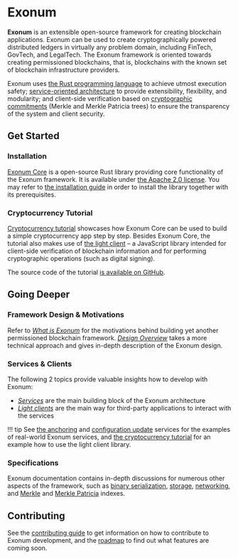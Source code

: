 # Exonum

**Exonum** is an extensible open-source framework for creating blockchain applications.
Exonum can be used to create cryptographically powered distributed
ledgers in virtually any problem domain, including FinTech, GovTech, and LegalTech.
The Exonum framework is oriented towards creating permissioned blockchains,
that is, blockchains with the known set of blockchain infrastructure providers.

Exonum uses [the Rust programming language][rust] to achieve utmost execution safety;
[service-oriented architecture][wiki:soa] to provide extensibility, flexibility,
and modularity; and client-side verification based on [cryptographic commitments][wiki:commitment]
(Merkle and Merkle Patricia trees) to ensure the transparency of the system
and client security.

## Get Started

### Installation

[Exonum Core][core] is a open-source Rust library providing core functionality
of the Exonum framework. It is available under [the Apache 2.0 license][apache].
You may refer to [the installation guide][install] in order to install the library
together with its prerequisites.

### Cryptocurrency Tutorial

[Cryptocurrency tutorial](get-started/create-service.md) showcases how Exonum Core
can be used to build a simple cryptocurrency app step by step.
Besides Exonum Core, the tutorial also makes use of [the light client][client] –
a JavaScript library intended for client-side verification of blockchain information
and for performing cryptographic operations (such as digital signing).

The source code of the tutorial [is available on GitHub][tutorial].

## Going Deeper

### Framework Design & Motivations

Refer to [*What is Exonum*](get-started/what-is-exonum.md)
for the motivations behind building
yet another permissioned blockchain framework. [*Design Overview*](get-started/design-overview.md)
takes a more technical approach and gives in-depth description of the Exonum design.

### Services & Clients

The following 2 topics provide valuable insights how to develop with Exonum:

- [*Services*](architecture/services.md) are the main building block
  of the Exonum architecture
- [*Light clients*](architecture/clients.md)
  are the main way for third-party applications to interact with the services

!!! tip
    See [the anchoring][anchoring] and [configuration update][config] services
    for the examples of real-world Exonum services, and [the cryptocurrency tutorial][tutorial]
    for an example how to use the light client library.

### Specifications

Exonum documentation contains in-depth discussions for numerous other aspects
of the framework, such as [binary serialization](architecture/serialization.md),
[storage](architecture/storage.md), [networking](advanced/network.md), and
[Merkle](advanced/merkle-index.md) and [Merkle Patricia](advanced/merkle-patricia-index.md)
indexes.

## Contributing

See the [contributing guide](contributing.md) to get information on how
to contribute to Exonum development, and the [roadmap](roadmap.md) to find out
what features are coming soon.

[rust]: http://rust-lang.org/
[wiki:soa]: https://en.wikipedia.org/wiki/Service-oriented_architecture
[wiki:commitment]: https://en.wikipedia.org/wiki/Commitment_scheme
[core]: http://github.com/exonum/exonum-core/
[apache]: https://opensource.org/licenses/Apache-2.0
[install]: https://github.com/exonum/exonum-core/blob/master/INSTALL.md
[client]: https://github.com/exonum/exonum-client
[tutorial]: https://github.com/exonum/cryptocurrency
[anchoring]: https://github.com/exonum/exonum-btc-anchoring/
[config]: https://github.com/exonum/exonum-configuration
